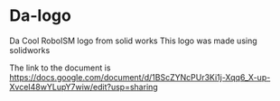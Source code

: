 # Da-logo
Da Cool RoboISM logo from solid works
This logo was made using solidworks

The link to the document is https://docs.google.com/document/d/1BScZYNcPUr3Ki1j-Xqq6_X-up-XvceI48wYLupY7wiw/edit?usp=sharing
